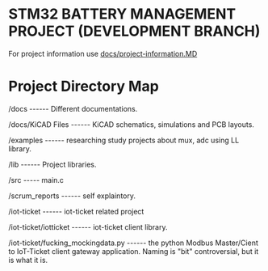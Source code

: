 # STM32 BATTERY MANAGEMENT PROJECT (DEVELOPMENT BRANCH)

For project information use [docs/project-information.MD](/docs/project-information.MD)

# Project Directory Map

/docs ------ Different documentations.

/docs/KiCAD Files ------ KiCAD schematics, simulations and PCB layouts.

/examples ------ researching study projects about mux, adc using LL library.

/lib ------ Project libraries.

/src ----- main.c

/scrum_reports ------ self explaintory.

/iot-ticket ------ iot-ticket related project

/iot-ticket/iotticket ------ iot-ticket client library.

/iot-ticket/fucking_mockingdata.py ------ the python Modbus Master/Cient to IoT-Ticket client gateway application. Naming is "bit" controversial, but it is what it is.
